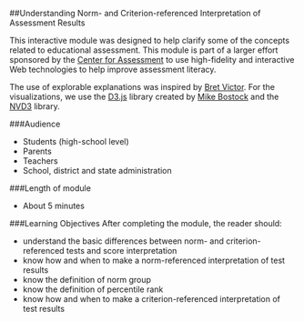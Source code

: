 ##Understanding Norm- and Criterion-referenced Interpretation of Assessment Results

This interactive module was designed to help clarify some of the concepts related to educational assessment. This module is part of a larger effort sponsored by the [Center for Assessment](http://www.nciea.org/) to use high-fidelity and interactive Web technologies to help improve assessment literacy. 

The use of explorable explanations was inspired by [Bret Victor](http://worrydream.com/ExplorableExplanations/). For the visualizations, we use the [D3.js](http://d3js.org/) library created by [Mike Bostock](http://bost.ocks.org/mike/) and the [NVD3](http://nvd3.org/) library.

###Audience
  * Students (high-school level)
  * Parents
  * Teachers
  * School, district and state administration

###Length of module
  * About 5 minutes

###Learning Objectives
After completing the module, the reader should:

  * understand the basic differences between norm- and criterion-referenced tests and score interpretation
  * know how and when to make a norm-referenced interpretation of test results
  * know the definition of norm group
  * know the definition of percentile rank  
  * know how and when to make a criterion-referenced interpretation of test results
  

